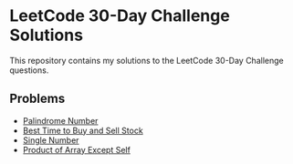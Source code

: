 # LeetCode 30-Day Challenge Solutions

This repository contains my solutions to the LeetCode 30-Day Challenge questions.

## Problems

- [Palindrome Number](0009-palindrome-number) 
- [Best Time to Buy and Sell Stock](0121-best-time-to-buy-and-sell-stock)
- [Single Number](0136-single-number)
- [Product of Array Except Self](0238-product-of-array-except-self) 

